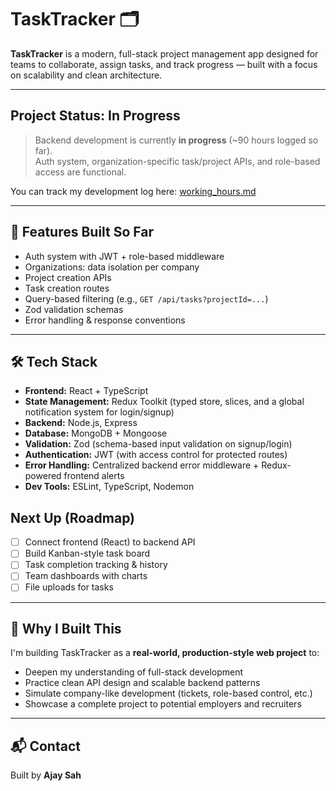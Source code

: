 # TaskTracker 🗂️

**TaskTracker** is a modern, full-stack project management app designed for teams to collaborate, assign tasks, and track progress — built with a focus on scalability and clean architecture.

---

## Project Status: In Progress

> Backend development is currently **in progress** (~90 hours logged so far).  
> Auth system, organization-specific task/project APIs, and role-based access are functional.

You can track my development log here: [working_hours.md](./working_hours.md)

---

## 🔧 Features Built So Far

- Auth system with JWT + role-based middleware
- Organizations: data isolation per company
- Project creation APIs
- Task creation routes
- Query-based filtering (e.g., `GET /api/tasks?projectId=...`)
- Zod validation schemas
- Error handling & response conventions

---

## 🛠️ Tech Stack

- **Frontend:** React + TypeScript  
- **State Management:** Redux Toolkit (typed store, slices, and a global notification system for login/signup)  
- **Backend:** Node.js, Express  
- **Database:** MongoDB + Mongoose  
- **Validation:** Zod (schema-based input validation on signup/login)  
- **Authentication:** JWT (with access control for protected routes)  
- **Error Handling:** Centralized backend error middleware + Redux-powered frontend alerts  
- **Dev Tools:** ESLint, TypeScript, Nodemon  


## Next Up (Roadmap)

- [ ] Connect frontend (React) to backend API  
- [ ] Build Kanban-style task board  
- [ ] Task completion tracking & history  
- [ ] Team dashboards with charts  
- [ ] File uploads for tasks  

---

## 📌 Why I Built This

I'm building TaskTracker as a **real-world, production-style web project** to:

- Deepen my understanding of full-stack development
- Practice clean API design and scalable backend patterns
- Simulate company-like development (tickets, role-based control, etc.)
- Showcase a complete project to potential employers and recruiters

---

## 📬 Contact

Built by **Ajay Sah**  



